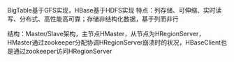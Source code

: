 BigTable基于GFS实现，HBase基于HDFS实现
特点：列存储、可伸缩、实时读写、分布式、高性能高可靠；存储非结构化数据，基于列而非行

结构：Master/Slave架构，主节点HMaster，从节点为HRegionServer，HMaster通过zookeeper分配协调HRegionServer崩溃时的状况，HBaseClient也是通过zookeeper访问HRegionServer